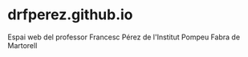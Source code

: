 # drfperez.github.io
Espai web del professor Francesc Pérez de l'Institut Pompeu Fabra de Martorell
